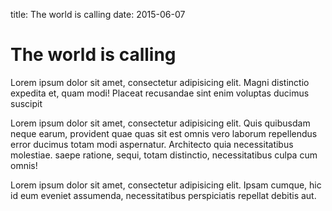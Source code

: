 title: The world is calling
date: 2015-06-07

# The world is calling

Lorem ipsum dolor sit amet, consectetur adipisicing elit. Magni distinctio expedita et, quam modi! Placeat recusandae sint enim voluptas ducimus suscipit

Lorem ipsum dolor sit amet, consectetur adipisicing elit. Quis quibusdam neque earum, provident quae quas sit est omnis vero laborum repellendus error ducimus totam modi aspernatur. Architecto quia necessitatibus molestiae.
saepe ratione, sequi, totam distinctio, necessitatibus culpa cum omnis!

Lorem ipsum dolor sit amet, consectetur adipisicing elit. Ipsam cumque, hic id eum eveniet assumenda, necessitatibus perspiciatis repellat debitis aut.
